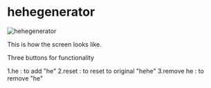 # hehegenerator


![hehegenerator](https://github.com/antresssss/hehe-generator/assets/132264291/e5ddcbb9-4349-4edd-8206-c92599334e82)

This is how the screen looks like.

Three buttons for functionality

1.he : to add "he"
2.reset : to reset to original "hehe"
3.remove he : to remove "he" 
